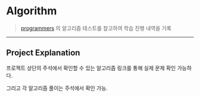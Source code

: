 # Algorithm

> [programmers](https://school.programmers.co.kr/) 의 알고리즘 테스트를 참고하여 학습 진행 내역을 기록 

---
## Project Explanation
프로젝트 상단의 주석에서 확인할 수 있는 알고리즘 링크를 통해 실제 문제 확인 가능하다.

그리고 각 알고리즘 풀이는 주석에서 확인 가능.